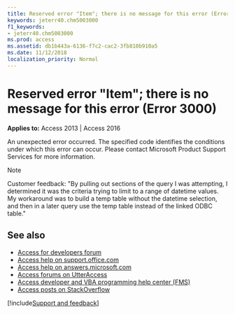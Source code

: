 ```yaml
---
title: Reserved error "Item"; there is no message for this error (Error 3000)
keywords: jeterr40.chm5003000
f1_keywords:
- jeterr40.chm5003000
ms.prod: access
ms.assetid: db1b443a-6136-f7c2-cac2-3fb810b910a5
ms.date: 11/12/2018
localization_priority: Normal
---
```



# Reserved error "Item"; there is no message for this error (Error 3000)

**Applies to:** Access 2013 | Access 2016

An unexpected error occurred. The specified code identifies the conditions under which this error can occur. Please contact Microsoft Product Support Services for more information.

> [!NOTE] 
> Customer feedback: "By pulling out sections of the query I was attempting, I determined it was the criteria trying to limit to a range of datetime values. My workaround was to build a temp table without the datetime selection, and then in a later query use the temp table instead of the linked ODBC table."

## See also

- [Access for developers forum](https://social.msdn.microsoft.com/Forums/office/home?forum=accessdev)
- [Access help on support.office.com](https://support.office.com/search/results?query=Access)
- [Access help on answers.microsoft.com](https://answers.microsoft.com/)
- [Access forums on UtterAccess](https://www.utteraccess.com/forum/index.php?act=idx)
- [Access developer and VBA programming help center (FMS)](https://www.fmsinc.com/MicrosoftAccess/developer/)
- [Access posts on StackOverflow](https://stackoverflow.com/questions/tagged/ms-access)

[!include[Support and feedback](~/includes/feedback-boilerplate.md)]
